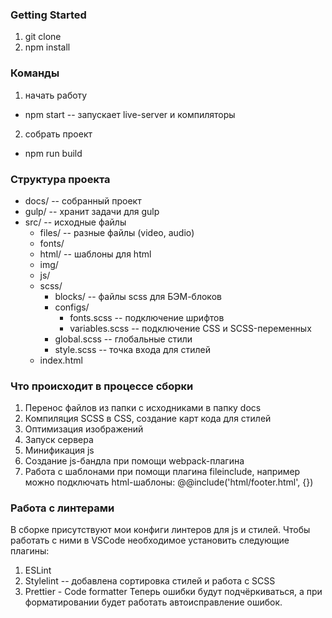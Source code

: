 ### Getting Started

1. git clone
2. npm install


### Команды
1. начать работу
- npm start -- запускает live-server и компиляторы
2. собрать проект
- npm run build

### Структура проекта
- docs/ -- собранный проект
- gulp/ -- хранит задачи для gulp
- src/ -- исходные файлы
  - files/ -- разные файлы (video, audio)
  - fonts/
  - html/ -- шаблоны для html
  - img/
  - js/
  - scss/
    - blocks/ -- файлы scss для БЭМ-блоков
    - configs/
      - fonts.scss -- подключение шрифтов
      - variables.scss -- подключение CSS и SCSS-переменных
    - global.scss -- глобальные стили
    - style.scss -- точка входа для стилей
  - index.html


### Что происходит в процессе сборки
1. Перенос файлов из папки с исходниками в папку docs
2. Компиляция SCSS в CSS, создание карт кода для стилей
3. Оптимизация изображений
4. Запуск сервера
5. Минификация js
6. Создание js-бандла при помощи webpack-плагина
7. Работа с шаблонами при помощи плагина fileinclude, например можно подключать html-шаблоны:  @@include('html/footer.html', {})


### Работа с линтерами
В сборке присутствуют мои конфиги линтеров для js и стилей. Чтобы работать с ними в VSCode необходимое установить следующие плагины:
1. ESLint
2. Stylelint -- добавлена сортировка стилей и работа с SCSS
3. Prettier - Code formatter
Теперь ошибки будут подчёркиваться, а при форматировании будет работать автоисправление ошибок.
